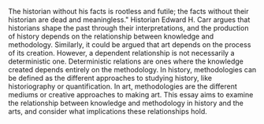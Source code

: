 The historian without his facts is rootless and futile; the facts without their historian are dead and meaningless." Historian Edward H. Carr argues that historians shape the past through their interpretations, and the production of history depends on the relationship between knowledge and methodology. Similarly, it could be argued that art depends on the process of its creation. However, a dependent relationship is not necessarily a deterministic one. Deterministic relations are ones where the knowledge created depends entirely on the methodology. In history, methodologies can be defined as the different approaches to studying history, like historiography or quantification. In art, methodologies are the different mediums or creative approaches to making art. This essay aims to examine the relationship between knowledge and methodology in history and the arts, and consider what implications these relationships
hold.


